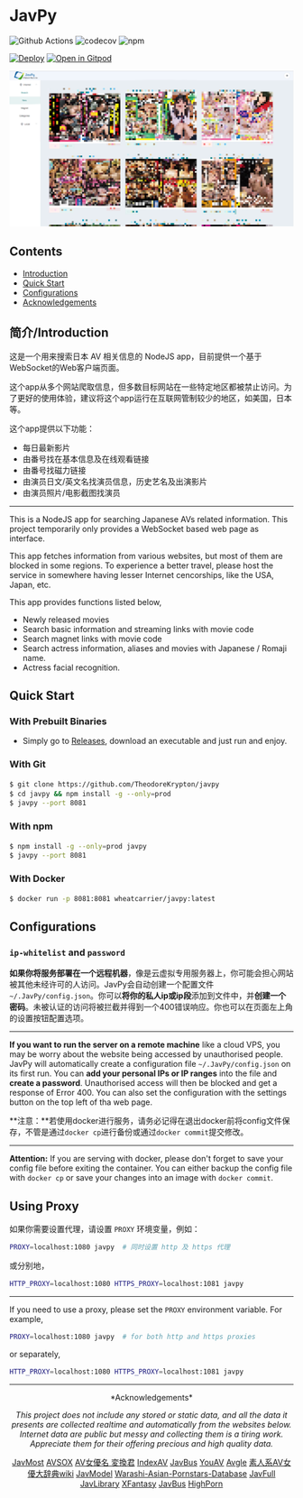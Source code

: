 # JavPy

![Github Actions](https://github.com/TheodoreKrypton/javpy/workflows/test/badge.svg)
![codecov](https://codecov.io/gh/TheodoreKrypton/JavPy/branch/release/graph/badge.svg)
![npm](https://img.shields.io/npm/v/javpy)


[![Deploy](https://www.herokucdn.com/deploy/button.svg)](https://heroku.com/deploy?template=https://github.com/TheodoreKrypton/JavPy/tree/release)
[![Open in Gitpod](https://gitpod.io/button/open-in-gitpod.svg)](https://gitpod.io/#https://github.com/TheodoreKrypton/JavPy)

![](preview.png)

## Contents

* [Introduction](#简介introduction)
* [Quick Start](#quick-start)
* [Configurations](#Configurations)
* [Acknowledgements](#Acknowledgements)

## 简介/Introduction

这是一个用来搜索日本 AV 相关信息的 NodeJS app，目前提供一个基于WebSocket的Web客户端页面。

这个app从多个网站爬取信息，但多数目标网站在一些特定地区都被禁止访问。为了更好的使用体验，建议将这个app运行在互联网管制较少的地区，如美国，日本等。

这个app提供以下功能：

* 每日最新影片
* 由番号找在基本信息及在线观看链接
* 由番号找磁力链接
* 由演员日文/英文名找演员信息，历史艺名及出演影片
* 由演员照片/电影截图找演员
---

This is a NodeJS app for searching Japanese AVs related information. This project temporarily only provides a WebSocket based web page as interface.

This app fetches information from various websites, but most of them are blocked in some regions. To experience a better travel, please host the service in somewhere having lesser Internet cencorships, like the USA, Japan, etc.

This app provides functions listed below,

* Newly released movies
* Search basic information and streaming links with movie code
* Search magnet links with movie code
* Search actress information, aliases and movies with Japanese / Romaji name.
* Actress facial recognition.

## Quick Start

### With Prebuilt Binaries
* Simply go to [Releases](https://github.com/TheodoreKrypton/JavPy/releases), download an executable and just run and enjoy.

### With Git
```bash
$ git clone https://github.com/TheodoreKrypton/javpy
$ cd javpy && npm install -g --only=prod
$ javpy --port 8081
```

### With npm
```bash
$ npm install -g --only=prod javpy
$ javpy --port 8081
```

### With Docker
```bash
$ docker run -p 8081:8081 wheatcarrier/javpy:latest
```

## Configurations
### `ip-whitelist` and `password`

**如果你将服务部署在一个远程机器**，像是云虚拟专用服务器上，你可能会担心网站被其他未经许可的人访问。JavPy会自动创建一个配置文件`~/.JavPy/config.json`。你可以**将你的私人ip或ip段**添加到文件中，并**创建一个密码**。未被认证的访问将被拦截并得到一个400错误响应。你也可以在页面左上角的设置按钮配置选项。

----

**If you want to run the server on a remote machine** like a cloud VPS, you may be worry about the website being accessed by unauthorised people. JavPy will automatically create a configuration file  `~/.JavPy/config.json` on its first run. You can **add your personal IPs or IP ranges** into the file and **create a password**. Unauthorised access will then be blocked and get a response of Error 400. You can also set the configuration with the settings button on the top left of tha web page.


**注意：**若使用docker进行服务，请务必记得在退出docker前将config文件保存，不管是通过`docker cp`进行备份或通过`docker commit`提交修改。

----

**Attention:** If you are serving with docker, please don't forget to save your config file before exiting the container. You can either backup the config file with `docker cp` or save your changes into an image with `docker commit`.

## Using Proxy

如果你需要设置代理，请设置 `PROXY` 环境变量，例如：
```bash
PROXY=localhost:1080 javpy  # 同时设置 http 及 https 代理
```
或分别地，
```bash
HTTP_PROXY=localhost:1080 HTTPS_PROXY=localhost:1081 javpy
```

----

If you need to use a proxy, please set the `PROXY` environment variable. For example,
```bash
PROXY=localhost:1080 javpy  # for both http and https proxies
```
or separately,
```bash
HTTP_PROXY=localhost:1080 HTTPS_PROXY=localhost:1081 javpy
```


------------------

<div align=center id="Acknowledgements">
*Acknowledgements*

*This project does not include any stored or static data, and all the data it presents are collected realtime and automatically from the websites below. Internet data are public but messy and collecting them is a tiring work. Appreciate them for their offering precious and high quality data.*

[JavMost](https://www5.javmost.com)  [AVSOX](https://avsox.net)  [AV女優名 変換君](http://etigoya955.blog49.fc2.com/)  [IndexAV](https://indexav.com)  [JavBus](https://www.javbus.com)   [YouAV](https://www.xopenload.video)  [Avgle](https://avgle.com) [素人系AV女優大辞典wiki](https://av-help.memo.wiki/) [JavModel](https://javmodel.com/) [Warashi-Asian-Pornstars-Database](http://warashi-asian-pornstars.fr/en/s-0/wapdb-database-of-asian-pornstars-japanese-av-actresses-and-actors) [JavFull](https://javfull.net/) [JavLibrary](http://www.javlibrary.com) [XFantasy](https://https://xfantasy.tv) [JavBus](https://www.javbus.com) [HighPorn](https://highporn.net)

</div>